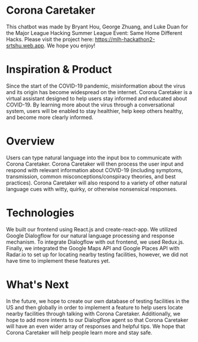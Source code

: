 # Corona Caretaker
This chatbot was made by Bryant Hou, George Zhuang, and Luke Duan for the Major League Hacking Summer League Event: Same Home Different Hacks. Please visit the project here: https://mlh-hackathon2-srtshu.web.app. We hope you enjoy!

# Inspiration & Product
Since the start of the COVID-19 pandemic, misinformation about the virus and its origin has become widespread on the internet. Corona Caretaker is a virtual assistant designed to help users stay informed and educated about COVID-19. By learning more about the virus through a conversational system, users will be enabled to stay healthier, help keep others healthy, and become more clearly informed.

# Overview
Users can type natural language into the input box to communicate with Corona Caretaker. Corona Caretaker will then process the user input and respond with relevant information about COVID-19 (including symptoms, transmission, common misconceptions/conspiracy theories, and best practices). Corona Caretaker will also respond to a variety of other natural language cues with witty, quirky, or otherwise nonsensical responses.

# Technologies
We built our frontend using React.js and create-react-app. We utilized Google Dialogflow for our natural language processing and response mechanism. To integrate Dialogflow with out frontend, we used Redux.js. Finally, we integrated the Google Maps API and Google Places API with Radar.io to set up for locating nearby testing facilities, however, we did not have time to implement these features yet.

# What's Next
In the future, we hope to create our own database of testing facilities in the US and then globally in order to implement a feature to help users locate nearby facilities through talking with Corona Caretaker. Additionally, we hope to add more intents to our Dialogflow agent so that Corona Caretaker will have an even wider array of responses and helpful tips. We hope that Corona Caretaker will help people learn more and stay safe.


